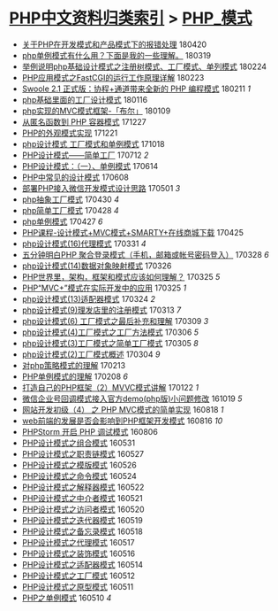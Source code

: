 [PHP中文资料归类索引](../README.md) > [PHP_模式](PHP_模式.md)
====
- [关于PHP在开发模式和产品模式下的报错处理](http://jkwz.applinzi.com/ittc/7094005763796370449.html#%E5%85%B3%E4%BA%8EPHP%E5%9C%A8%E5%BC%80%E5%8F%91%E6%A8%A1%E5%BC%8F%E5%92%8C%E4%BA%A7%E5%93%81%E6%A8%A1%E5%BC%8F%E4%B8%8B%E7%9A%84%E6%8A%A5%E9%94%99%E5%A4%84%E7%90%86) 180420  
- [php单例模式有什么用？下面是我的一些理解。](http://jkwz.applinzi.com/ittc/7082168410463274001.html#php%E5%8D%95%E4%BE%8B%E6%A8%A1%E5%BC%8F%E6%9C%89%E4%BB%80%E4%B9%88%E7%94%A8%EF%BC%9F%E4%B8%8B%E9%9D%A2%E6%98%AF%E6%88%91%E7%9A%84%E4%B8%80%E4%BA%9B%E7%90%86%E8%A7%A3%E3%80%82) 180319  
- [举例说明php基础设计模式之注册树模式、工厂模式、单列模式](http://jkwz.applinzi.com/ittc/7073739334463521809.html#%E4%B8%BE%E4%BE%8B%E8%AF%B4%E6%98%8Ephp%E5%9F%BA%E7%A1%80%E8%AE%BE%E8%AE%A1%E6%A8%A1%E5%BC%8F%E4%B9%8B%E6%B3%A8%E5%86%8C%E6%A0%91%E6%A8%A1%E5%BC%8F%E3%80%81%E5%B7%A5%E5%8E%82%E6%A8%A1%E5%BC%8F%E3%80%81%E5%8D%95%E5%88%97%E6%A8%A1%E5%BC%8F) 180224  
- [PHP应用模式之FastCGI的运行工作原理详解](http://jkwz.applinzi.com/ittc/7073193144567202827.html#PHP%E5%BA%94%E7%94%A8%E6%A8%A1%E5%BC%8F%E4%B9%8BFastCGI%E7%9A%84%E8%BF%90%E8%A1%8C%E5%B7%A5%E4%BD%9C%E5%8E%9F%E7%90%86%E8%AF%A6%E8%A7%A3) 180223  
- [Swoole 2.1 正式版：协程+通道带来全新的 PHP 编程模式](http://jkwz.applinzi.com/ittc/7068755852452725767.html#Swoole+2.1+%E6%AD%A3%E5%BC%8F%E7%89%88%EF%BC%9A%E5%8D%8F%E7%A8%8B%2B%E9%80%9A%E9%81%93%E5%B8%A6%E6%9D%A5%E5%85%A8%E6%96%B0%E7%9A%84+PHP+%E7%BC%96%E7%A8%8B%E6%A8%A1%E5%BC%8F) 180211 *1* 
- [php基础里面的工厂设计模式](http://jkwz.applinzi.com/ittc/7059212753615455238.html#php%E5%9F%BA%E7%A1%80%E9%87%8C%E9%9D%A2%E7%9A%84%E5%B7%A5%E5%8E%82%E8%AE%BE%E8%AE%A1%E6%A8%A1%E5%BC%8F) 180116  
- [php实现的MVC模式框架-「布尔」](http://jkwz.applinzi.com/ittc/7056517276642051082.html#php%E5%AE%9E%E7%8E%B0%E7%9A%84MVC%E6%A8%A1%E5%BC%8F%E6%A1%86%E6%9E%B6-%E3%80%8C%E5%B8%83%E5%B0%94%E3%80%8D) 180109  
- [从匿名函数到 PHP 容器模式](http://jkwz.applinzi.com/ittc/7051764248311497745.html#%E4%BB%8E%E5%8C%BF%E5%90%8D%E5%87%BD%E6%95%B0%E5%88%B0+PHP+%E5%AE%B9%E5%99%A8%E6%A8%A1%E5%BC%8F) 171227  
- [PHP的外观模式实现](http://jkwz.applinzi.com/ittc/7049543169086063633.html#PHP%E7%9A%84%E5%A4%96%E8%A7%82%E6%A8%A1%E5%BC%8F%E5%AE%9E%E7%8E%B0) 171221  
- [php设计模式 工厂模式和单例模式](http://jkwz.applinzi.com/ittc/7025710281840411665.html#php%E8%AE%BE%E8%AE%A1%E6%A8%A1%E5%BC%8F+%E5%B7%A5%E5%8E%82%E6%A8%A1%E5%BC%8F%E5%92%8C%E5%8D%95%E4%BE%8B%E6%A8%A1%E5%BC%8F) 171018  
- [PHP设计模式——简单工厂](http://jkwz.applinzi.com/ittc/6989369877360804880.html#PHP%E8%AE%BE%E8%AE%A1%E6%A8%A1%E5%BC%8F%E2%80%94%E2%80%94%E7%AE%80%E5%8D%95%E5%B7%A5%E5%8E%82) 170712 *2* 
- [PHP设计模式：（一）、单例模式](http://jkwz.applinzi.com/ittc/6979052147004933125.html#PHP%E8%AE%BE%E8%AE%A1%E6%A8%A1%E5%BC%8F%EF%BC%9A%EF%BC%88%E4%B8%80%EF%BC%89%E3%80%81%E5%8D%95%E4%BE%8B%E6%A8%A1%E5%BC%8F) 170614  
- [PHP中常见的设计模式](http://jkwz.applinzi.com/ittc/6976684668244984836.html#PHP%E4%B8%AD%E5%B8%B8%E8%A7%81%E7%9A%84%E8%AE%BE%E8%AE%A1%E6%A8%A1%E5%BC%8F) 170608  
- [部署PHP接入微信开发模式设计思路](http://jkwz.applinzi.com/ittc/6962698475006329861.html#%E9%83%A8%E7%BD%B2PHP%E6%8E%A5%E5%85%A5%E5%BE%AE%E4%BF%A1%E5%BC%80%E5%8F%91%E6%A8%A1%E5%BC%8F%E8%AE%BE%E8%AE%A1%E6%80%9D%E8%B7%AF) 170501 *3* 
- [php抽象工厂模式](http://jkwz.applinzi.com/ittc/6962137437529703429.html#php%E6%8A%BD%E8%B1%A1%E5%B7%A5%E5%8E%82%E6%A8%A1%E5%BC%8F) 170430 *4* 
- [php简单工厂模式](http://jkwz.applinzi.com/ittc/6961630512350233604.html#php%E7%AE%80%E5%8D%95%E5%B7%A5%E5%8E%82%E6%A8%A1%E5%BC%8F) 170428 *4* 
- [php单例模式](http://jkwz.applinzi.com/ittc/6960841150930879493.html#php%E5%8D%95%E4%BE%8B%E6%A8%A1%E5%BC%8F) 170427 *6* 
- [PHP课程-设计模式+MVC模式+SMARTY+在线商城下载](http://jkwz.applinzi.com/ittc/6960252945621844997.html#PHP%E8%AF%BE%E7%A8%8B-%E8%AE%BE%E8%AE%A1%E6%A8%A1%E5%BC%8F%2BMVC%E6%A8%A1%E5%BC%8F%2BSMARTY%2B%E5%9C%A8%E7%BA%BF%E5%95%86%E5%9F%8E%E4%B8%8B%E8%BD%BD) 170425  
- [php设计模式(16)代理模式](http://jkwz.applinzi.com/ittc/6951189571114107908.html#php%E8%AE%BE%E8%AE%A1%E6%A8%A1%E5%BC%8F%2816%29%E4%BB%A3%E7%90%86%E6%A8%A1%E5%BC%8F) 170331 *4* 
- [五分钟明白PHP 聚合登录模式（手机，邮箱或帐号密码登入）](http://jkwz.applinzi.com/ittc/6949818853038228485.html#%E4%BA%94%E5%88%86%E9%92%9F%E6%98%8E%E7%99%BDPHP+%E8%81%9A%E5%90%88%E7%99%BB%E5%BD%95%E6%A8%A1%E5%BC%8F%EF%BC%88%E6%89%8B%E6%9C%BA%EF%BC%8C%E9%82%AE%E7%AE%B1%E6%88%96%E5%B8%90%E5%8F%B7%E5%AF%86%E7%A0%81%E7%99%BB%E5%85%A5%EF%BC%89) 170328 *6* 
- [php设计模式(14)数据对象映射模式](http://jkwz.applinzi.com/ittc/6949299342941881349.html#php%E8%AE%BE%E8%AE%A1%E6%A8%A1%E5%BC%8F%2814%29%E6%95%B0%E6%8D%AE%E5%AF%B9%E8%B1%A1%E6%98%A0%E5%B0%84%E6%A8%A1%E5%BC%8F) 170326  
- [PHP世界里，架构，框架和模式应该如何理解？](http://jkwz.applinzi.com/ittc/6948945261396231173.html#PHP%E4%B8%96%E7%95%8C%E9%87%8C%EF%BC%8C%E6%9E%B6%E6%9E%84%EF%BC%8C%E6%A1%86%E6%9E%B6%E5%92%8C%E6%A8%A1%E5%BC%8F%E5%BA%94%E8%AF%A5%E5%A6%82%E4%BD%95%E7%90%86%E8%A7%A3%EF%BC%9F) 170325 *5* 
- [PHP“MVC+”模式在实际开发中的应用](http://jkwz.applinzi.com/ittc/6948922984969536517.html#PHP%E2%80%9CMVC%2B%E2%80%9D%E6%A8%A1%E5%BC%8F%E5%9C%A8%E5%AE%9E%E9%99%85%E5%BC%80%E5%8F%91%E4%B8%AD%E7%9A%84%E5%BA%94%E7%94%A8) 170325 *1* 
- [php设计模式(13)适配器模式](http://jkwz.applinzi.com/ittc/6948582966572876804.html#php%E8%AE%BE%E8%AE%A1%E6%A8%A1%E5%BC%8F%2813%29%E9%80%82%E9%85%8D%E5%99%A8%E6%A8%A1%E5%BC%8F) 170324 *2* 
- [php设计模式(9)理发店里的注册模式](http://jkwz.applinzi.com/ittc/6944276382661215237.html#php%E8%AE%BE%E8%AE%A1%E6%A8%A1%E5%BC%8F%289%29%E7%90%86%E5%8F%91%E5%BA%97%E9%87%8C%E7%9A%84%E6%B3%A8%E5%86%8C%E6%A8%A1%E5%BC%8F) 170313 *7* 
- [php设计模式(6) 工厂模式之最后补充和理解](http://jkwz.applinzi.com/ittc/6942805759615304708.html#php%E8%AE%BE%E8%AE%A1%E6%A8%A1%E5%BC%8F%286%29+%E5%B7%A5%E5%8E%82%E6%A8%A1%E5%BC%8F%E4%B9%8B%E6%9C%80%E5%90%8E%E8%A1%A5%E5%85%85%E5%92%8C%E7%90%86%E8%A7%A3) 170309 *3* 
- [php设计模式(4)工厂模式之工厂方法模式](http://jkwz.applinzi.com/ittc/6941604448349717509.html#php%E8%AE%BE%E8%AE%A1%E6%A8%A1%E5%BC%8F%284%29%E5%B7%A5%E5%8E%82%E6%A8%A1%E5%BC%8F%E4%B9%8B%E5%B7%A5%E5%8E%82%E6%96%B9%E6%B3%95%E6%A8%A1%E5%BC%8F) 170306 *5* 
- [php设计模式(3)工厂模式之简单工厂模式](http://jkwz.applinzi.com/ittc/6941329311712936965.html#php%E8%AE%BE%E8%AE%A1%E6%A8%A1%E5%BC%8F%283%29%E5%B7%A5%E5%8E%82%E6%A8%A1%E5%BC%8F%E4%B9%8B%E7%AE%80%E5%8D%95%E5%B7%A5%E5%8E%82%E6%A8%A1%E5%BC%8F) 170305 *8* 
- [php设计模式(2)工厂模式概述](http://jkwz.applinzi.com/ittc/6940977521335206917.html#php%E8%AE%BE%E8%AE%A1%E6%A8%A1%E5%BC%8F%282%29%E5%B7%A5%E5%8E%82%E6%A8%A1%E5%BC%8F%E6%A6%82%E8%BF%B0) 170304 *9* 
- [对php策略模式的理解](http://jkwz.applinzi.com/ittc/6934136809335555076.html#%E5%AF%B9php%E7%AD%96%E7%95%A5%E6%A8%A1%E5%BC%8F%E7%9A%84%E7%90%86%E8%A7%A3) 170213  
- [PHP单例模式的理解](http://jkwz.applinzi.com/ittc/6932232183808001029.html#PHP%E5%8D%95%E4%BE%8B%E6%A8%A1%E5%BC%8F%E7%9A%84%E7%90%86%E8%A7%A3) 170208 *6* 
- [打造自己的PHP框架（2）MVVC模式讲解](http://jkwz.applinzi.com/ittc/6924209666652636164.html#%E6%89%93%E9%80%A0%E8%87%AA%E5%B7%B1%E7%9A%84PHP%E6%A1%86%E6%9E%B6%EF%BC%882%EF%BC%89MVVC%E6%A8%A1%E5%BC%8F%E8%AE%B2%E8%A7%A3) 170122 *1* 
- [微信企业号回调模式接入官方demo(php版)小问题修改](http://jkwz.applinzi.com/ittc/6890855811529573381.html#%E5%BE%AE%E4%BF%A1%E4%BC%81%E4%B8%9A%E5%8F%B7%E5%9B%9E%E8%B0%83%E6%A8%A1%E5%BC%8F%E6%8E%A5%E5%85%A5%E5%AE%98%E6%96%B9demo%28php%E7%89%88%29%E5%B0%8F%E9%97%AE%E9%A2%98%E4%BF%AE%E6%94%B9) 161019 *5* 
- [网站开发初级（4） 之 PHP MVC模式的简单实现](http://jkwz.applinzi.com/ittc/6867620347263845381.html#%E7%BD%91%E7%AB%99%E5%BC%80%E5%8F%91%E5%88%9D%E7%BA%A7%EF%BC%884%EF%BC%89+%E4%B9%8B+PHP+MVC%E6%A8%A1%E5%BC%8F%E7%9A%84%E7%AE%80%E5%8D%95%E5%AE%9E%E7%8E%B0) 160818 *1* 
- [web前端的发展是否会影响到PHP框架开发模式](http://jkwz.applinzi.com/ittc/6867000328951694341.html#web%E5%89%8D%E7%AB%AF%E7%9A%84%E5%8F%91%E5%B1%95%E6%98%AF%E5%90%A6%E4%BC%9A%E5%BD%B1%E5%93%8D%E5%88%B0PHP%E6%A1%86%E6%9E%B6%E5%BC%80%E5%8F%91%E6%A8%A1%E5%BC%8F) 160816 *10* 
- [PHPStorm 开启 PHP 调试模式](http://jkwz.applinzi.com/ittc/6863341301101233156.html#PHPStorm+%E5%BC%80%E5%90%AF+PHP+%E8%B0%83%E8%AF%95%E6%A8%A1%E5%BC%8F) 160806  
- [PHP设计模式之组合模式](http://jkwz.applinzi.com/ittc/6838309319908787205.html#PHP%E8%AE%BE%E8%AE%A1%E6%A8%A1%E5%BC%8F%E4%B9%8B%E7%BB%84%E5%90%88%E6%A8%A1%E5%BC%8F) 160531  
- [PHP设计模式之职责链模式](http://jkwz.applinzi.com/ittc/6836821982699848708.html#PHP%E8%AE%BE%E8%AE%A1%E6%A8%A1%E5%BC%8F%E4%B9%8B%E8%81%8C%E8%B4%A3%E9%93%BE%E6%A8%A1%E5%BC%8F) 160527  
- [PHP设计模式之模版模式](http://jkwz.applinzi.com/ittc/6836454995754746884.html#PHP%E8%AE%BE%E8%AE%A1%E6%A8%A1%E5%BC%8F%E4%B9%8B%E6%A8%A1%E7%89%88%E6%A8%A1%E5%BC%8F) 160526  
- [PHP设计模式之命令模式](http://jkwz.applinzi.com/ittc/6835712605561553924.html#PHP%E8%AE%BE%E8%AE%A1%E6%A8%A1%E5%BC%8F%E4%B9%8B%E5%91%BD%E4%BB%A4%E6%A8%A1%E5%BC%8F) 160524  
- [PHP设计模式之解释器模式](http://jkwz.applinzi.com/ittc/6834963449339446276.html#PHP%E8%AE%BE%E8%AE%A1%E6%A8%A1%E5%BC%8F%E4%B9%8B%E8%A7%A3%E9%87%8A%E5%99%A8%E6%A8%A1%E5%BC%8F) 160522  
- [PHP设计模式之中介者模式](http://jkwz.applinzi.com/ittc/6834630193410737157.html#PHP%E8%AE%BE%E8%AE%A1%E6%A8%A1%E5%BC%8F%E4%B9%8B%E4%B8%AD%E4%BB%8B%E8%80%85%E6%A8%A1%E5%BC%8F) 160521  
- [PHP设计模式之访问者模式](http://jkwz.applinzi.com/ittc/6834361416987182085.html#PHP%E8%AE%BE%E8%AE%A1%E6%A8%A1%E5%BC%8F%E4%B9%8B%E8%AE%BF%E9%97%AE%E8%80%85%E6%A8%A1%E5%BC%8F) 160520  
- [PHP设计模式之迭代器模式](http://jkwz.applinzi.com/ittc/6833859014714459140.html#PHP%E8%AE%BE%E8%AE%A1%E6%A8%A1%E5%BC%8F%E4%B9%8B%E8%BF%AD%E4%BB%A3%E5%99%A8%E6%A8%A1%E5%BC%8F) 160519  
- [PHP设计模式之备忘录模式](http://jkwz.applinzi.com/ittc/6833489214632887300.html#PHP%E8%AE%BE%E8%AE%A1%E6%A8%A1%E5%BC%8F%E4%B9%8B%E5%A4%87%E5%BF%98%E5%BD%95%E6%A8%A1%E5%BC%8F) 160518  
- [PHP设计模式之代理模式](http://jkwz.applinzi.com/ittc/6833116361718760453.html#PHP%E8%AE%BE%E8%AE%A1%E6%A8%A1%E5%BC%8F%E4%B9%8B%E4%BB%A3%E7%90%86%E6%A8%A1%E5%BC%8F) 160517  
- [PHP设计模式之装饰模式](http://jkwz.applinzi.com/ittc/6832746175241126917.html#PHP%E8%AE%BE%E8%AE%A1%E6%A8%A1%E5%BC%8F%E4%B9%8B%E8%A3%85%E9%A5%B0%E6%A8%A1%E5%BC%8F) 160516  
- [PHP设计模式之适配器模式](http://jkwz.applinzi.com/ittc/6831704134512018436.html#PHP%E8%AE%BE%E8%AE%A1%E6%A8%A1%E5%BC%8F%E4%B9%8B%E9%80%82%E9%85%8D%E5%99%A8%E6%A8%A1%E5%BC%8F) 160514  
- [PHP设计模式之工厂模式](http://jkwz.applinzi.com/ittc/6831263563670619140.html#PHP%E8%AE%BE%E8%AE%A1%E6%A8%A1%E5%BC%8F%E4%B9%8B%E5%B7%A5%E5%8E%82%E6%A8%A1%E5%BC%8F) 160512  
- [PHP设计模式之原型模式](http://jkwz.applinzi.com/ittc/6830891955261015045.html#PHP%E8%AE%BE%E8%AE%A1%E6%A8%A1%E5%BC%8F%E4%B9%8B%E5%8E%9F%E5%9E%8B%E6%A8%A1%E5%BC%8F) 160511  
- [PHP之单例模式](http://jkwz.applinzi.com/ittc/6830519512344298500.html#PHP%E4%B9%8B%E5%8D%95%E4%BE%8B%E6%A8%A1%E5%BC%8F) 160510 *4* 
